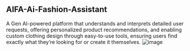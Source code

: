 ## AIFA-Ai-Fashion-Assistant
A Gen AI-powered platform that understands and interprets detailed user requests, offering personalized product recommendations, and enabling custom clothing design through easy-to-use tools, ensuring users find exactly what they’re looking for or create it themselves.
![image](https://github.com/user-attachments/assets/f9abe02b-7ffe-4080-8adb-195fe6e5548f)

